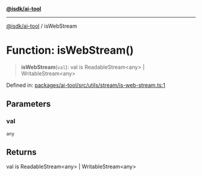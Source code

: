 [**@isdk/ai-tool**](../README.md)

***

[@isdk/ai-tool](../globals.md) / isWebStream

# Function: isWebStream()

> **isWebStream**(`val`): val is ReadableStream\<any\> \| WritableStream\<any\>

Defined in: [packages/ai-tool/src/utils/stream/is-web-stream.ts:1](https://github.com/isdk/ai-tool.js/blob/83a1524a1644365964efc043a7a7991d8fd46b49/src/utils/stream/is-web-stream.ts#L1)

## Parameters

### val

`any`

## Returns

val is ReadableStream\<any\> \| WritableStream\<any\>
